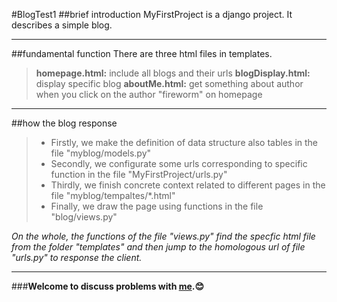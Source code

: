 #BlogTest1
##brief introduction
MyFirstProject is a django project. It describes a simple blog.
_ _ _
##fundamental function
There are three html files in templates.
> **homepage.html:** include all blogs and their urls
**blogDisplay.html:** display specific blog
**aboutMe.html:** get something about author when you click on the author "fireworm" on homepage
_ _ _
##how the blog response
> - Firstly, we make the definition of data structure also tables in the file
  "myblog/models.py" 
> - Secondly, we configurate some urls corresponding to specific function in the
  file "MyFirstProject/urls.py"
> - Thirdly, we finish concrete context related to different pages in the file
  "myblog/tempaltes/\*\.html"
> - Finally, we draw the page using functions in the file "blog/views.py"

*On the whole, the functions of the file "views.py" find the specfic html file from the folder "templates" and then jump to the homologous url of file "urls.py" to response the client.*
_ _ _
###**Welcome to discuss problems with [me](https://github.com/JinxiuGit).:blush:**
